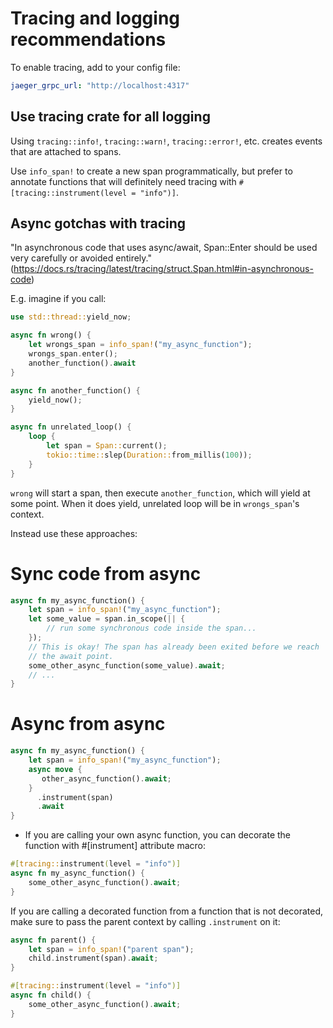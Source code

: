 # Tracing and logging recommendations

To enable tracing, add to your config file: 

```yaml
jaeger_grpc_url: "http://localhost:4317"
```

## Use tracing crate for all logging

Using `tracing::info!`, `tracing::warn!`, `tracing::error!`, etc. creates events that are attached to spans. 

Use `info_span!` to create a new span programmatically, but prefer to annotate functions that will definitely need 
tracing with `#[tracing::instrument(level = "info")]`.

## Async gotchas with tracing

"In asynchronous code that uses async/await, Span::Enter should be used very carefully or avoided entirely." (https://docs.rs/tracing/latest/tracing/struct.Span.html#in-asynchronous-code)

E.g. imagine if you call:

```rust
use std::thread::yield_now;

async fn wrong() {
    let wrongs_span = info_span!("my_async_function");
    wrongs_span.enter();
    another_function().await
}

async fn another_function() {
    yield_now();
}

async fn unrelated_loop() {
    loop {
        let span = Span::current();
        tokio::time::slep(Duration::from_millis(100));
    }
}
```

`wrong` will start a span, then execute `another_function`, which will yield at some point. When it does yield, unrelated
loop will be in `wrongs_span`'s context.

Instead use these approaches:

# Sync code from async

```rust
async fn my_async_function() {
    let span = info_span!("my_async_function");
    let some_value = span.in_scope(|| {
        // run some synchronous code inside the span...
    });
    // This is okay! The span has already been exited before we reach
    // the await point.
    some_other_async_function(some_value).await;
    // ...
}
```

# Async from async

```rust
async fn my_async_function() {
    let span = info_span!("my_async_function");
    async move {
       other_async_function().await;
    }
      .instrument(span)
      .await
}
```

- If you are calling your own async function, you can decorate the function with #[instrument] attribute macro:
```rust
#[tracing::instrument(level = "info")]
async fn my_async_function() {
    some_other_async_function().await;
}
```

If you are calling a decorated function from a function that is not decorated, make sure to pass the parent context by
calling `.instrument` on it:

```rust
async fn parent() {
    let span = info_span!("parent span");
    child.instrument(span).await;
}

#[tracing::instrument(level = "info")]
async fn child() {
    some_other_async_function().await;
}
```
